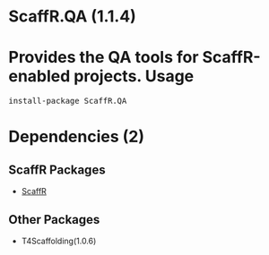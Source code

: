 ﻿ScaffR.QA (1.1.4)
======
Provides the QA tools for ScaffR-enabled projects.
Usage
======
<pre>install-package ScaffR.QA</pre>
Dependencies (2)
=====

ScaffR Packages
------
* [ScaffR](https://github.com/wcpro/ScaffR/tree/master/src/ScaffR)

Other Packages
------
* T4Scaffolding(1.0.6)
